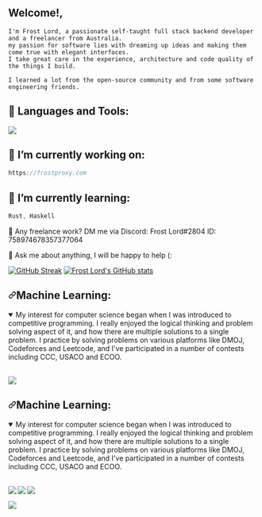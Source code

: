 <head>
    <script src="https://tarptaeya.github.io/repo-card/repo-card.js"></script>
</head>

## Welcome!,
```
I'm Frost Lord, a passionate self-taught full stack backend developer and a freelancer from Australia.
my passion for software lies with dreaming up ideas and making them come true with elegant interfaces.
I take great care in the experience, architecture and code quality of the things I build.

I learned a lot from the open-source community and from some software engineering friends.
```
<!--<img align="right" alt="GIF" src="https://github.com/abhisheknaiidu/abhisheknaiidu/raw/master/code.gif?raw=true" width="500" height="320" style="max-width: 100%;">
-->
## 🧰 Languages and Tools:
<p align="left">
    <img src="https://skillicons.dev/icons?i=git,java,kotlin,nextjs,react,redis,tailwind,py,pug,raspberrypi,swift,tensorflow,ts,workers,vue,postgres,ps,mysql,html,css,grafana,express,dotnet,docker,discord,cloudflare,bash,arduino,mongodb,nginx,nodejs,androidstudio,cassandra,bots,go,haskell,kubernetes,nuxtjs,php,postman,regex,rust,threejs,sass,powershell,electron,js&perline=16" />
</p>


## 🔭 I’m currently working on:
```js
https://frostproxy.com
```
## 🌱 I’m currently learning:
```js
Rust, Haskell
```
💼 Any freelance work? DM me via Discord: Frost Lord#2804 ID: 758974678357377064

💬 Ask me about anything, I will be happy to help (:

[![GitHub Streak](https://github-readme-streak-stats.herokuapp.com/?user=Frost-Lord)](https://git.io/streak-stats)
[![Frost Lord's GitHub stats](https://github-readme-stats.vercel.app/api?username=Frost-Lord&count_private=true&show_icons=true&hide_title=true&include_all_commits=true)](https://git.io/streak-stats)

<h2 dir="auto"><a id="user-content-competitive-programming" class="anchor" aria-hidden="true" href="#competitive-programming"><svg class="octicon octicon-link" viewBox="0 0 16 16" version="1.1" width="16" height="16" aria-hidden="true"><path d="m7.775 3.275 1.25-1.25a3.5 3.5 0 1 1 4.95 4.95l-2.5 2.5a3.5 3.5 0 0 1-4.95 0 .751.751 0 0 1 .018-1.042.751.751 0 0 1 1.042-.018 1.998 1.998 0 0 0 2.83 0l2.5-2.5a2.002 2.002 0 0 0-2.83-2.83l-1.25 1.25a.751.751 0 0 1-1.042-.018.751.751 0 0 1-.018-1.042Zm-4.69 9.64a1.998 1.998 0 0 0 2.83 0l1.25-1.25a.751.751 0 0 1 1.042.018.751.751 0 0 1 .018 1.042l-1.25 1.25a3.5 3.5 0 1 1-4.95-4.95l2.5-2.5a3.5 3.5 0 0 1 4.95 0 .751.751 0 0 1-.018 1.042.751.751 0 0 1-1.042.018 1.998 1.998 0 0 0-2.83 0l-2.5 2.5a1.998 1.998 0 0 0 0 2.83Z"></path></svg></a>Machine Learning:</h2>

<details open="">
  <summary> My interest for computer science began when I was introduced to competitive programming. I really enjoyed the logical thinking and problem solving aspect of it, and how there are multiple solutions to a single problem. I practice by solving problems on various platforms like DMOJ, Codeforces and Leetcode, and I've participated in a number of contests including CCC, USACO and ECOO. </summary>
  <br>
  <p dir="auto">
    <a href="https://github.com/Frost-Lord/LogShield">
        <div class="github-card" data-github="Frost-Lord/LogShield" data-width="400" data-height="297" data-theme="default"></div>
<script src="//cdn.jsdelivr.net/github-cards/latest/widget.js"></script>
        <div class="repo-card" data-repo="Frost-Lord/LogShield" style="max-width: 100%;"></div>
    </a>
    <a href="https://github.com/Frost-Lord/NeuralNova">
      <img align="center" src="https://camo.githubusercontent.com/a7e27735d30fa2609dad4ab8e75fa64011611de847b7afaed4e2afc42a869f87/68747470733a2f2f6769746875622d726561646d652d73746174732d6769742d6d617374657272737461612d7269636b737461612e76657263656c2e6170702f6170692f70696e2f3f757365726e616d653d62726179646f6e77616e67267265706f3d436f6d70657469746976652d50726f6772616d6d696e672d536f6c7574696f6e73267468656d653d676f7468616d2673686f775f6f776e65723d74727565" data-canonical-src="https://github-readme-stats-git-masterrstaa-rickstaa.vercel.app/api/pin/?username=Frost-Lord&amp;repo=NeuralNova&amp;theme=gotham&amp;show_owner=true" style="max-width: 100%;">
    </a>
</details>

<h2 dir="auto"><a id="user-content-competitive-programming" class="anchor" aria-hidden="true" href="#competitive-programming"><svg class="octicon octicon-link" viewBox="0 0 16 16" version="1.1" width="16" height="16" aria-hidden="true"><path d="m7.775 3.275 1.25-1.25a3.5 3.5 0 1 1 4.95 4.95l-2.5 2.5a3.5 3.5 0 0 1-4.95 0 .751.751 0 0 1 .018-1.042.751.751 0 0 1 1.042-.018 1.998 1.998 0 0 0 2.83 0l2.5-2.5a2.002 2.002 0 0 0-2.83-2.83l-1.25 1.25a.751.751 0 0 1-1.042-.018.751.751 0 0 1-.018-1.042Zm-4.69 9.64a1.998 1.998 0 0 0 2.83 0l1.25-1.25a.751.751 0 0 1 1.042.018.751.751 0 0 1 .018 1.042l-1.25 1.25a3.5 3.5 0 1 1-4.95-4.95l2.5-2.5a3.5 3.5 0 0 1 4.95 0 .751.751 0 0 1-.018 1.042.751.751 0 0 1-1.042.018 1.998 1.998 0 0 0-2.83 0l-2.5 2.5a1.998 1.998 0 0 0 0 2.83Z"></path></svg></a>Machine Learning:</h2>

<details open="">
  <summary> My interest for computer science began when I was introduced to competitive programming. I really enjoyed the logical thinking and problem solving aspect of it, and how there are multiple solutions to a single problem. I practice by solving problems on various platforms like DMOJ, Codeforces and Leetcode, and I've participated in a number of contests including CCC, USACO and ECOO. </summary>
  <br>
  <p dir="auto">
    <a href="https://github.com/Frost-Lord/LogShield">
      <img align="left" src="https://camo.githubusercontent.com/110d6cdb2c955c37cef8d42b2e2cfec6b699e4daa8c36ad16ec4797091b44d7a/68747470733a2f2f6769746875622d726561646d652d73746174732d6769742d6d617374657272737461612d7269636b737461612e76657263656c2e6170702f6170692f70696e2f3f757365726e616d653d62726179646f6e77616e67267265706f3d4c656574636f64652d536f6c7574696f6e73267468656d653d676f7468616d2673686f775f6f776e65723d74727565" data-canonical-src="https://github-readme-stats-git-masterrstaa-rickstaa.vercel.app/api/pin/?username=Frost-Lord&amp;repo=LogShield&amp;theme=gotham&amp;show_owner=true" style="max-width: 100%;">
    </a>
    <a href="https://github.com/Frost-Lord/NeuralNova">
      <img align="center" src="https://camo.githubusercontent.com/a7e27735d30fa2609dad4ab8e75fa64011611de847b7afaed4e2afc42a869f87/68747470733a2f2f6769746875622d726561646d652d73746174732d6769742d6d617374657272737461612d7269636b737461612e76657263656c2e6170702f6170692f70696e2f3f757365726e616d653d62726179646f6e77616e67267265706f3d436f6d70657469746976652d50726f6772616d6d696e672d536f6c7574696f6e73267468656d653d676f7468616d2673686f775f6f776e65723d74727565" data-canonical-src="https://github-readme-stats-git-masterrstaa-rickstaa.vercel.app/api/pin/?username=Frost-Lord&amp;repo=NeuralNova&amp;theme=gotham&amp;show_owner=true" style="max-width: 100%;">
    </a>
    <a href="https://github.com/Frost-Lord/Programming-Algorithm-Templates">
      <img align="left" src="https://camo.githubusercontent.com/a10447a43b526c7b463b6e87e6f3b7c6f3052c87c452968ffd3ebad4b8dce009/68747470733a2f2f6769746875622d726561646d652d73746174732d6769742d6d617374657272737461612d7269636b737461612e76657263656c2e6170702f6170692f70696e2f3f757365726e616d653d62726179646f6e77616e67267265706f3d50726f6772616d6d696e672d416c676f726974686d2d54656d706c61746573267468656d653d676f7468616d" data-canonical-src="https://github-readme-stats-git-masterrstaa-rickstaa.vercel.app/api/pin/?username=Frost-Lord&amp;repo=Programming-Algorithm-Templates&amp;theme=gotham" style="max-width: 100%;">
    </a>
  </p>
  <p dir="auto">
    <a href="https://github.com/Frost-Lord/Computer-Science-Club">
      <img align="center" src="https://camo.githubusercontent.com/639284ea9668eebc3e20cccab3dfa3835b9efc26138b2c3158daae7a73f7b0d1/68747470733a2f2f6769746875622d726561646d652d73746174732d6769742d6d617374657272737461612d7269636b737461612e76657263656c2e6170702f6170692f70696e2f3f757365726e616d653d62726179646f6e77616e67267265706f3d436f6d70757465722d536369656e63652d436c7562267468656d653d676f7468616d2673686f775f6f776e65723d74727565" data-canonical-src="https://github-readme-stats-git-masterrstaa-rickstaa.vercel.app/api/pin/?username=Frost-Lord&amp;repo=Computer-Science-Club&amp;theme=gotham&amp;show_owner=true" style="max-width: 100%;">
    </a>
  </p>
</details>
